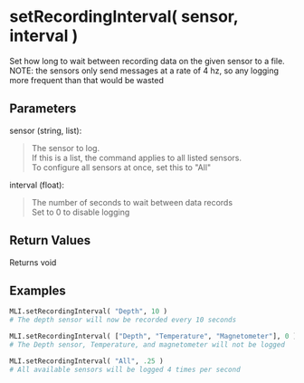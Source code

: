 # setRecordingInterval( sensor, interval )

Set how long to wait between recording data on the given sensor to a file.  
NOTE: the sensors only send messages at a rate of 4 hz, so any logging more frequent than that would be wasted

## Parameters

sensor (string, list):
> The sensor to log.  
> If this is a list, the command applies to all listed sensors.  
> To configure all sensors at once, set this to "All"

interval (float):
> The number of seconds to wait between data records  
> Set to 0 to disable logging

## Return Values

Returns void

## Examples

```py
MLI.setRecordingInterval( "Depth", 10 )
# The depth sensor will now be recorded every 10 seconds

MLI.setRecordingInterval( ["Depth", "Temperature", "Magnetometer"], 0 )
# The Depth sensor, Temperature, and magnetometer will not be logged

MLI.setRecordingInterval( "All", .25 )
# All available sensors will be logged 4 times per second
```
